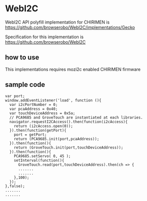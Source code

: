 # WebI2C
WebI2C API polyfill implementation for CHIRIMEN is 
https://github.com/browserobo/WebI2C/implementations/Gecko

Specification for this implementation is https://github.com/browserobo/WebI2C

## how to use
This implementations requires mozi2c enabled CHIRIMEN firmware

## sample code
	var port;  
	window.addEventListener('load', function (){
	  var i2cPortNumber = 0;
	  var pcaAddress = 0x40;
	  var touchDeviceAddress = 0x5a;
	  // PCA9685 and GroveTouch are instantiated at each libraries.
	  navigator.requestI2CAccess().then(function(i2cAccess){
	    return (i2cAccess.open(0));
	  }).then(function(getPort){
	    port = getPort;
	    return (PCA9685.init(port,pcaAddress));
	  }).then(function(){
	    return (GroveTouch.init(port,touchDeviceAddress));
	  }).then(function(){
	    PCA9685.setServo( 0, 45 );
	    setInterval(function(){
	      GroveTouch.read(port,touchDeviceAddress).then(ch => {
	      .......
	      .......
	    },100);
	  });
	},false);
	.......
	.......
